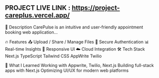  ## PROJECT LIVE LINK : https://project-careplus.vercel.app/
📖 Description
CarePulse is an intuitive and user-friendly appointment booking web application...

🔥 Features
📤 Upload / Share / Manage Files
🔐 Secure Authentication
📊 Real-time Insights
📱 Responsive UI
☁️ Cloud Integration
🛠 Tech Stack
Next.js
TypeScript
Tailwind CSS
AppWrite
Twilio

🧠 What I Learned
Working with Appwrite, Twilio, Next.js
Building full-stack apps with Next.js
Optimizing UI/UX for modern web platforms
